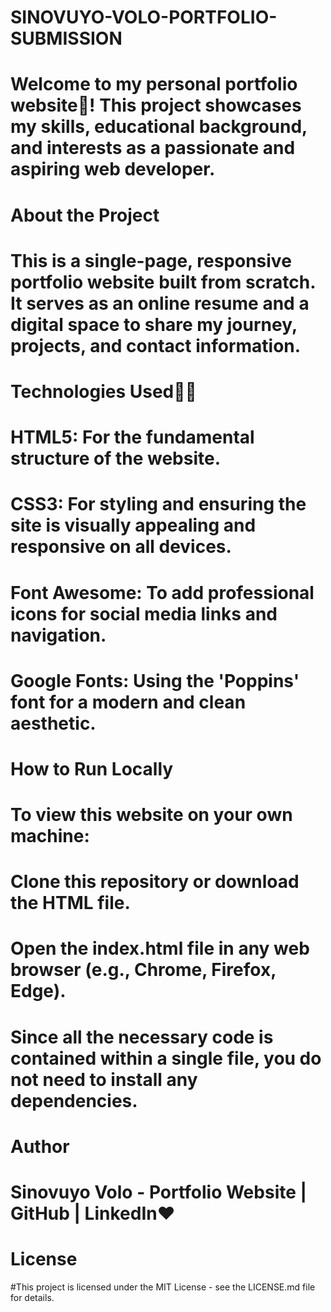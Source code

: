 # SINOVUYO-VOLO-PORTFOLIO-SUBMISSION

# Welcome to my personal portfolio website👋! This project showcases my skills, educational background, and interests as a passionate and aspiring web developer.

# About the Project
# This is a single-page, responsive portfolio website built from scratch. It serves as an online resume and a digital space to share my journey, projects, and contact information.

# Technologies Used🔨🔧
# HTML5: For the fundamental structure of the website.
# CSS3: For styling and ensuring the site is visually appealing and responsive on all devices.
# Font Awesome: To add professional icons for social media links and navigation.
# Google Fonts: Using the 'Poppins' font for a modern and clean aesthetic.

# How to Run Locally
# To view this website on your own machine:

# Clone this repository or download the HTML file.
# Open the index.html file in any web browser (e.g., Chrome, Firefox, Edge).
# Since all the necessary code is contained within a single file, you do not need to install any dependencies.

# Author
# Sinovuyo Volo - Portfolio Website | GitHub | LinkedIn❤️

# License
#This project is licensed under the MIT License - see the LICENSE.md file for details.
